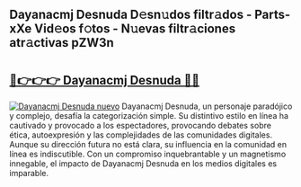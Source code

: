 ## Dayanacmj Desnuda D𝚎sn𝚞dos filtr𝚊dos - Parts-xXe Vid𝚎os f𝚘tos - N𝚞evas filtr𝚊ciones atr𝚊ctivas pZW3n

# <h2><a href="http://mbaq8i.tromn.icu/?c=Dayanacmj+Desnuda">🔗👉👉👉 Dayanacmj Desnuda 🔗🔗</a></h2>

[![Dayanacmj Desnuda nuevo](https://i.imgur.com/pEAQMta.gif)](http://mbaq8i.tromn.icu/?c=Dayanacmj+Desnuda)
Dayanacmj Desnuda, un personaje paradójico y complejo, desafía la categorización simple. Su distintivo estilo en línea ha cautivado y provocado a los espectadores, provocando debates sobre ética, autoexpresión y las complejidades de las comunidades digitales. Aunque su dirección futura no está clara, su influencia en la comunidad en línea es indiscutible. Con un compromiso inquebrantable y un magnetismo innegable, el impacto de Dayanacmj Desnuda en los medios digitales es imparable.
